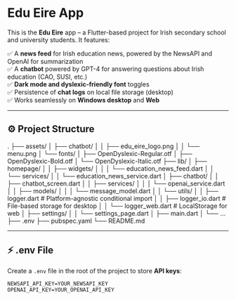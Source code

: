 # Edu Eire App

This is the **Edu Eire** app – a Flutter-based project for Irish secondary school and university students. It features:

✅ A **news feed** for Irish education news, powered by the NewsAPI and OpenAI for summarization  
✅ A **chatbot** powered by GPT-4 for answering questions about Irish education (CAO, SUSI, etc.)  
✅ **Dark mode and dyslexic-friendly font** toggles  
✅ Persistence of **chat logs** on local file storage (desktop)  
✅ Works seamlessly on **Windows desktop** and **Web**

---

## ⚙️ Project Structure

.
├── assets/
│ ├── chatbot/
│ │ ├── edu_eire_logo.png
│ │ └── menu.png
│ └── fonts/
│ ├── OpenDyslexic-Regular.otf
│ ├── OpenDyslexic-Bold.otf
│ └── OpenDyslexic-Italic.otf
├── lib/
│ ├── homepage/
│ │ ├── widgets/
│ │ │ └── education_news_feed.dart
│ │ └── services/
│ │ └── education_news_service.dart
│ ├── chatbot/
│ │ ├── chatbot_screen.dart
│ │ ├── services/
│ │ │ └── openai_service.dart
│ │ ├── models/
│ │ │ └── message_model.dart
│ │ └── utils/
│ │ ├── logger.dart # Platform-agnostic conditional import
│ │ ├── logger_io.dart # File-based storage for desktop
│ │ └── logger_web.dart # LocalStorage for web
│ ├── settings/
│ │ └── settings_page.dart
│ ├── main.dart
│ └── ...
├── .env
├── pubspec.yaml
└── README.md

---

## ⚡ .env File

Create a `.env` file in the root of the project to store **API keys**:

```env
NEWSAPI_API_KEY=YOUR_NEWSAPI_KEY
OPENAI_API_KEY=YOUR_OPENAI_API_KEY